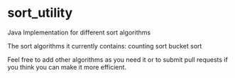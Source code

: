 sort_utility
============

Java Implementation for different sort algorithms

The sort algorithms it currently contains:
counting sort
bucket sort

Feel free to add other algorithms as you need it or to submit pull requests if you think you can make it more efficient.
